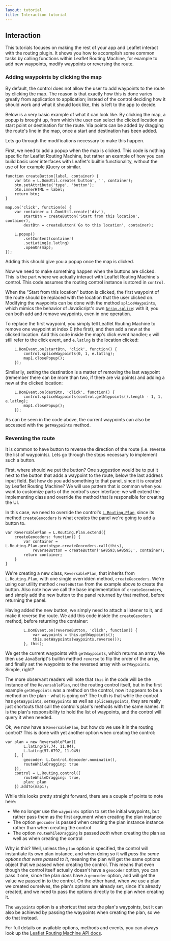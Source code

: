 ```yaml
---
layout: tutorial
title: Interaction tutorial
---
```


## Interaction

This tutorials focuses on making the rest of your app and Leaflet interact with
the routing plugin. It shows you how to accomplish some common tasks by calling
functions within Leaflet Routing Machine, for example to add new waypoints,
modify waypoints or reversing the route.

### Adding waypoints by clicking the map

By default, the control does not allow the user to add waypoints to the route
by clicking the map. The reason is that exactly how this is done varies greatly
from application to application; instead of the control deciding how it should work and
what it should look like, this is left to the app to decide.

Below is a very basic example of what it can look like. By clicking the map,
a popup is brought up, from which the user can select the clicked location as
start point or destination for the route. Via points can be added by dragging
the route's line in the map, once a start and destination has been added. 

<div id="map-1" class="map"></div>

Lets go through the modifications necessary to make this happen.

First, we need to add a popup when the map is clicked. This code is nothing
specific for Leaflet Routing Machine, but rather an example of how you can
build basic user interfaces with Leaflet's builtin functionality, without the
use of for example jQuery or similar.

<pre><code class="language-javascript">function createButton(label, container) {
    var btn = L.DomUtil.create('button', '', container);
    btn.setAttribute('type', 'button');
    btn.innerHTML = label;
    return btn;
}

map.on('click', function(e) {
    var container = L.DomUtil.create('div'),
        startBtn = createButton('Start from this location', container),
        destBtn = createButton('Go to this location', container);

    L.popup()
        .setContent(container)
        .setLatLng(e.latlng)
        .openOn(map);
});</code></pre>

Adding this should give you a popup once the map is clicked.

Now we need to make something happen when the buttons are clicked. This
is the part where we actually interact with Leaflet Routing Machine's
control. This code assumes the routing control instance is stored in `control`.

When the "Start from this location" button is clicked, the first waypoint of
the route should be replaced with the location that the user clicked on.
Modifying the waypoints can be done with the method `spliceWaypoints`, which
mimics the behavior of JavaScript's own [`Array.splice`](https://developer.mozilla.org/en-US/docs/Web/JavaScript/Reference/Global_Objects/Array/splice): with it, you
can both add and remove waypoints, even in one operation.

To replace the first waypoint, you simply tell Leaflet Routing Machine to
remove one waypoint at index 0 (the first), and then add a new at the clicked
location. Add this code inside the map's click event handler; `e` will still
refer to the click event, and `e.latlng` is the location clicked:

<pre data-line="2"><code class="language-javascript">    L.DomEvent.on(startBtn, 'click', function() {
        control.spliceWaypoints(0, 1, e.latlng);
        map1.closePopup();
    });
</code></pre>

Similarily, setting the destination is a matter of removing the last waypoint (remember there
can be more than two, if there are via points) and adding a new at the clicked location:

<pre data-line="2"><code class="language-javascript">    L.DomEvent.on(destBtn, 'click', function() {
        control.spliceWaypoints(control.getWaypoints().length - 1, 1, e.latlng);
        map1.closePopup();
    });
</code></pre>

As can be seen in the code above, the current waypoints can also be accessed with the `getWaypoints`
method.

### Reversing the route

It is common to have button to reverse the direction of the route (i.e. reverse the list of waypoints).
Lets go through the steps necessary to implement such a button.

First, where should we put the button? One suggestion would be to put it next to the button that adds
a waypoint to the route, below the last address input field. But how do you add something to that panel,
since it is created by Leaflet Routing Machine? We will use pattern that is common when you want to
customize parts of the control's user interface: we will extend the implementing class and override the
method that is responsible for creating the UI.

In this case, we need to override the control's [`L.Routing.Plan`]({{site.baseurl/api#l-routing-plan}}),
since its method `createGeocoders` is what creates the panel we're going to add a button to.

```language-javascript
var ReversablePlan = L.Routing.Plan.extend({
    createGeocoders: function() {
        var container = L.Routing.Plan.prototype.createGeocoders.call(this),
            reverseButton = createButton('&#8593;&#8595;', container);
        return container;
    }
}
```

We're creating a new class, `ReversablePlan`, that inherits from `L.Routing.Plan`, with one single
overridden method, `createGeocoders`. We're using our utility method `createButton` from the example
above to create the button. Also note how we call the base implementation of `createGeocoders`, and
simply add the new button to the panel returned by that method, before returning the panel.

Having added the new button, we simply need to attach a listener to it, and make it reverse the route.
We add this code inside the `createGeocders` method, before returning the container:

```language-javascript
        L.DomEvent.on(reverseButton, 'click', function() {
            var waypoints = this.getWaypoints();
            this.setWaypoints(waypoints.reverse());
        }, this);
```

We get the current waypoints with `getWaypoints`, which returns an array. We then use JavaScript's
builtin method `reverse` to flip the order of the array, and finally set the waypoints to the reversed
array with `setWaypoints`. Simple, right?

The more observant readers will note that `this` in the code will be the instance of the `ReversablePlan`,
not the routing control itself, but in the first example `getWaypoints` was a method on the control, now
it appears to be a method on the plan - what is going on? The truth is that while the control has
`getWaypoints`, `setWaypoints` as well as `spliceWaypoints`, they are really just shortcuts that call
the control's plan's methods with the same names. It is the plan's responsibility to hold the list of
waypoints, and the control will query it when needed.

Ok, we now have a `ReversablePlan`, but how do we use it in the routing control? This is done with yet
another option when creating the control:

```language-javascript
var plan = new ReversablePlan([
        L.latLng(57.74, 11.94),
        L.latLng(57.6792, 11.949)
    ], {
        geocoder: L.Control.Geocoder.nominatim(),
        routeWhileDragging: true
    }),
    control = L.Routing.control({
        routeWhileDragging: true,
        plan: plan
    }).addTo(map1);
```

While this looks pretty straight forward, there are a couple of points to note here:

* We no longer use the `waypoints` option to set the initial waypoints, but rather pass
them as the first argument when creating the plan instance
* The option `geocoder` is passed when creating the plan instance
instance rather than when creating the control
* The option `routeWhileDragging` is passed *both* when creating the plan as well as when
creating the control

Why is this? Well, unless the `plan` option is specified, the control will instantiate its own
plan instance, and when doing so it will _pass the same options that were passed to it_, meaning
the plan will get the same options object that we passed when creating the control. This means that
even though the control itself actually doesn't have a `geocoder` option, you can pass it one,
since the plan *does* have a `geocoder` option, and will get the value we passed in to the control.
On the other hand, when we use a plan we created ourselves, the plan's options are already set,
since it's already created, and we need to pass the options directly to the plan when creating it.

The `waypoints` option is a shortcut that sets the plan's waypoints, but it can also be achieved
by passing the waypoints when creating the plan, so we do that instead.

For full details on available options, methods and events, you can always look up the
[Leaflet Routing Machine API docs]({{site.baseurl}}/api).

<script src="index.js"></script>
